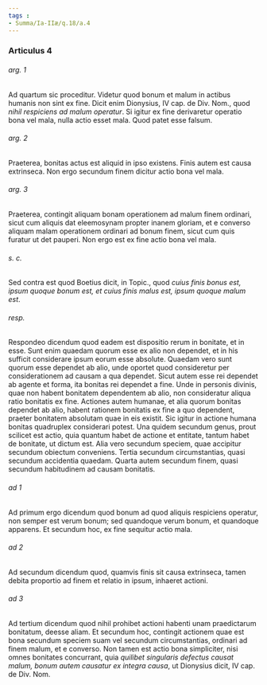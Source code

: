 ```yaml
---
tags : 
- Summa/Ia-IIæ/q.18/a.4
---
```


### Articulus 4

###### arg. 1
Ad quartum sic proceditur. Videtur quod bonum et malum in actibus humanis non sint ex fine. Dicit enim Dionysius, IV cap. de Div. Nom., quod *nihil respiciens ad malum operatur*. Si igitur ex fine derivaretur operatio bona vel mala, nulla actio esset mala. Quod patet esse falsum.

###### arg. 2
Praeterea, bonitas actus est aliquid in ipso existens. Finis autem est causa extrinseca. Non ergo secundum finem dicitur actio bona vel mala.

###### arg. 3
Praeterea, contingit aliquam bonam operationem ad malum finem ordinari, sicut cum aliquis dat eleemosynam propter inanem gloriam, et e converso aliquam malam operationem ordinari ad bonum finem, sicut cum quis furatur ut det pauperi. Non ergo est ex fine actio bona vel mala.

###### s. c.
Sed contra est quod Boetius dicit, in Topic., quod *cuius finis bonus est, ipsum quoque bonum est, et cuius finis malus est, ipsum quoque malum est*.

###### resp.
Respondeo dicendum quod eadem est dispositio rerum in bonitate, et in esse. Sunt enim quaedam quorum esse ex alio non dependet, et in his sufficit considerare ipsum eorum esse absolute. Quaedam vero sunt quorum esse dependet ab alio, unde oportet quod consideretur per considerationem ad causam a qua dependet. Sicut autem esse rei dependet ab agente et forma, ita bonitas rei dependet a fine. Unde in personis divinis, quae non habent bonitatem dependentem ab alio, non consideratur aliqua ratio bonitatis ex fine. Actiones autem humanae, et alia quorum bonitas dependet ab alio, habent rationem bonitatis ex fine a quo dependent, praeter bonitatem absolutam quae in eis existit. Sic igitur in actione humana bonitas quadruplex considerari potest. Una quidem secundum genus, prout scilicet est actio, quia quantum habet de actione et entitate, tantum habet de bonitate, ut dictum est. Alia vero secundum speciem, quae accipitur secundum obiectum conveniens. Tertia secundum circumstantias, quasi secundum accidentia quaedam. Quarta autem secundum finem, quasi secundum habitudinem ad causam bonitatis.

###### ad 1
Ad primum ergo dicendum quod bonum ad quod aliquis respiciens operatur, non semper est verum bonum; sed quandoque verum bonum, et quandoque apparens. Et secundum hoc, ex fine sequitur actio mala.

###### ad 2
Ad secundum dicendum quod, quamvis finis sit causa extrinseca, tamen debita proportio ad finem et relatio in ipsum, inhaeret actioni.

###### ad 3
Ad tertium dicendum quod nihil prohibet actioni habenti unam praedictarum bonitatum, deesse aliam. Et secundum hoc, contingit actionem quae est bona secundum speciem suam vel secundum circumstantias, ordinari ad finem malum, et e converso. Non tamen est actio bona simpliciter, nisi omnes bonitates concurrant, quia *quilibet singularis defectus causat malum, bonum autem causatur ex integra causa*, ut Dionysius dicit, IV cap. de Div. Nom.

